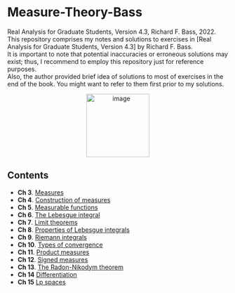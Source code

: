 # Measure-Theory-Bass

Real Analysis for Graduate Students, Version 4.3, Richard F. Bass, 2022. <br>
This repository comprises my notes and solutions to exercises in [Real Analysis for Graduate Students, Version 4.3] by Richard F. Bass. <br>
It is important to note that potential inaccuracies or erroneous solutions may exist; thus, I recommend to employ this repository just for reference purposes. <br> 
Also, the author provided brief idea of solutions to most of exercises in the end of the book. You might want to refer to them first prior to my solutions. 

<p align = "center">
<img width="144" alt="image" src="https://github.com/leeyngdo/Measure-Theory-Bass/assets/88715406/6c351a48-5cad-4f31-bc77-b62e04a25140">
</p>

## Contents 

* **Ch 3**. [Measures]()
* **Ch 4**. [Construction of measures]()
* **Ch 5**. [Measurable functions]()
* **Ch 6**. [The Lebesgue integral]()
* **Ch 7**. [Limit theorems]()
* **Ch 8**. [Properties of Lebesgue integrals]()
* **Ch 9**. [Riemann integrals]()
* **Ch 10**. [Types of convergence]()
* **Ch 11**. [Product measures]()
* **Ch 12**. [Signed measures]()
* **Ch 13**. [The Radon-Nikodym theorem]()
* **Ch 14** [Differentiation]()
* **Ch 15** [Lp spaces]()
